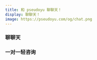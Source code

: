 ```yaml
---
title: 和 pseudoyu 聊聊天！
display: 聊聊天！
image: https://pseudoyu.com/og/chat.png
---
```


### 聊聊天

### 一对一轻咨询
